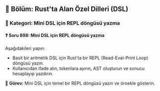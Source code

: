 ## 📘 Bölüm: Rust'ta Alan Özel Dilleri (DSL)
### 🔹 Kategori: Mini DSL için REPL döngüsü yazma
#### ❓ Soru 898: Mini DSL için REPL döngüsü yazma

Aşağıdakileri yapın:

- Basit bir aritmetik DSL için Rust'ta bir REPL (Read-Eval-Print Loop) döngüsü yazın.
- Kullanıcıdan ifade alın, tokenlara ayırın, AST oluşturun ve sonucu hesaplayıp yazdırın.

🔧 **Görev:** Mini DSL için temel bir REPL döngüsü yazın ve örnekle gösterin.
